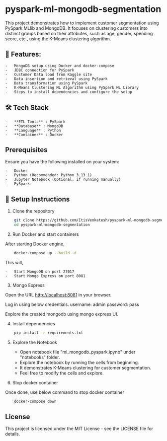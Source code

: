 # pyspark-ml-mongodb-segmentation

This project demonstrates how to implement customer segmentation using PySpark MLlib and MongoDB. It focuses on clustering customers into distinct groups based on their attributes, such as age, gender, spending score, etc., using the K-Means clustering algorithm.

## 📌 Features:

    -   MongoDB setup using Docker and docker-compose
    -   JDBC connection for PySpark
    -   Customer Data load from Kaggle site
    -   Data insertion and retrieval using PySpark
    -   Data transformation using PySpark
    -   K-Means Clustering ML Algorithm using PySpark ML Library
    -   Steps to install dependencies and configure the setup

## 🛠️ Tech Stack

    -   **ETL Tools** : PySpark
    -   **Database** : MongoDB
    -   **Language** : Python
    -   **Container** : Docker

## Prerequisites

Ensure you have the following installed on your system:

    -   Docker
    -   Python (Recommended: Python 3.13.1)
    -   Jupyter Notebook (Optional, if running manually)
    -   PySpark

## 🚀 Setup Instructions

1) Clone the repository

``` bash
    git clone https://github.com/ItisVenkatesh/pyspark-ml-mongodb-segmentation.git
    cd pyspark-ml-mongodb-segmentation
```
2) Run Docker and start containers

After starting Docker engine,

``` bash
    docker-compose up --build -d
```
This will,

    -   Start MongoDB on port 27017
    -   Start Mongo Express on port 8081

3) Mongo Express

Open the URL [http://localhost:8081](http://localhost:8081) in your browser.

Log in using below credentials.
username: admin
password: pass

Explore the created mongodb using mongo express UI.

4) Install dependencies

``` bash
    pip install -r requirements.txt
```

5) Explore the Notebook

    -   Open notebook file "ml_mongodb_pyspark.ipynb" under "notebooks" folder.
    -   Explore the notebook by running the cells from beginning.
    -   It demonstrates K-Means clustering for customer segmentation.
    -   Feel free to modify the cells and explore.

6) Stop docker container

Once done, use below command to stop docker container

``` bash
    docker-compose down
```    

## License

This project is licensed under the MIT License - see the LICENSE file for details.
